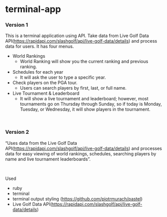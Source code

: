 # terminal-app
### Version 1
This is a terminal application using API. Take data from Live Golf Data API(https://rapidapi.com/slashgolf/api/live-golf-data/details) and process data for users. It has four menus.
 - World Rankings
    - World Ranking will show you the current ranking and previous ranking.
 - Schedules for each year
    - It will ask the user to type a specific year.
 - Check players on the PGA tour.
    - Users can search players by first, last, or full name.
 - Live Tournament & Leaderboard
    - It will show a live tournament and leaderboard; however, most tournaments go on Thursday through Sunday, so if today is Monday, Tuesday, or Wednesday, it will show players in the tournament.
<br />

### Version 2
“Uses data from the Live Golf Data API(https://rapidapi.com/slashgolf/api/live-golf-data/details) and processes data for easy viewing of world rankings, schedules, searching players by name and live tournament leaderboards”. 

<br />

Used
- ruby
- terminal
- terminal output styling (https://github.com/piotrmurach/pastel)
- Live Golf Data API(https://rapidapi.com/slashgolf/api/live-golf-data/details)


